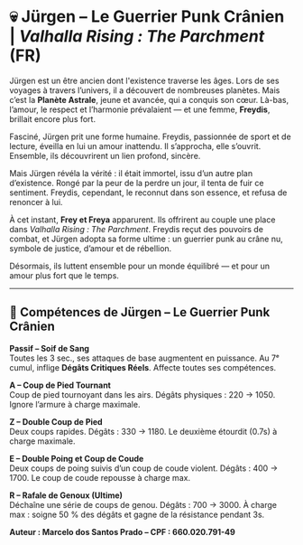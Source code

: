# 💀 Jürgen – Le Guerrier Punk Crânien | *Valhalla Rising : The Parchment* (FR)

Jürgen est un être ancien dont l'existence traverse les âges. Lors de ses voyages à travers l’univers, il a découvert de nombreuses planètes. Mais c’est la **Planète Astrale**, jeune et avancée, qui a conquis son cœur. Là-bas, l’amour, le respect et l’harmonie prévalaient — et une femme, **Freydis**, brillait encore plus fort.

Fasciné, Jürgen prit une forme humaine. Freydis, passionnée de sport et de lecture, éveilla en lui un amour inattendu. Il s’approcha, elle s’ouvrit. Ensemble, ils découvrirent un lien profond, sincère.

Mais Jürgen révéla la vérité : il était immortel, issu d’un autre plan d’existence. Rongé par la peur de la perdre un jour, il tenta de fuir ce sentiment. Freydis, cependant, le reconnut dans son essence, et refusa de renoncer à lui.

À cet instant, **Frey et Freya** apparurent. Ils offrirent au couple une place dans *Valhalla Rising : The Parchment*. Freydis reçut des pouvoirs de combat, et Jürgen adopta sa forme ultime : un guerrier punk au crâne nu, symbole de justice, d’amour et de rébellion.

Désormais, ils luttent ensemble pour un monde équilibré — et pour un amour plus fort que le temps.

---

## 🎯 Compétences de Jürgen – Le Guerrier Punk Crânien

**Passif – Soif de Sang**  
Toutes les 3 sec., ses attaques de base augmentent en puissance. Au 7ᵉ cumul, inflige **Dégâts Critiques Réels**. Affecte toutes ses compétences.

**A – Coup de Pied Tournant**  
Coup de pied tournoyant dans les airs. Dégâts physiques : 220 → 1050. Ignore l’armure à charge maximale.

**Z – Double Coup de Pied**  
Deux coups rapides. Dégâts : 330 → 1180. Le deuxième étourdit (0.7s) à charge maximale.

**E – Double Poing et Coup de Coude**  
Deux coups de poing suivis d’un coup de coude violent. Dégâts : 400 → 1700. Le coup de coude repousse à charge max.

**R – Rafale de Genoux (Ultime)**  
Déchaîne une série de coups de genou. Dégâts : 700 → 3000. À charge max : soigne 50 % des dégâts et gagne de la résistance pendant 3s.

**Auteur : Marcelo dos Santos Prado – CPF : 660.020.791-49**
